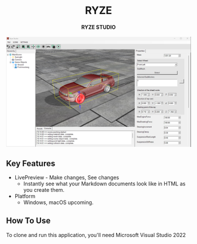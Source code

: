 
<h1 align="center">
  <br>
  <a href="(https://github.com/yuriy3122/Ryze-Studio/blob/main/logo.jpeg)"></a>
  <br>
  RYZE
  <br>
</h1>

<h4 align="center">RYZE STUDIO</h4>

![screenshot](https://github.com/yuriy3122/Ryze-Studio/blob/main/RYZE%20Studio.jpg)

## Key Features

* LivePreview - Make changes, See changes
  - Instantly see what your Markdown documents look like in HTML as you create them.
* Platform
  - Windows, macOS upcoming.

## How To Use

To clone and run this application, you'll need Microsoft Visual Studio 2022


